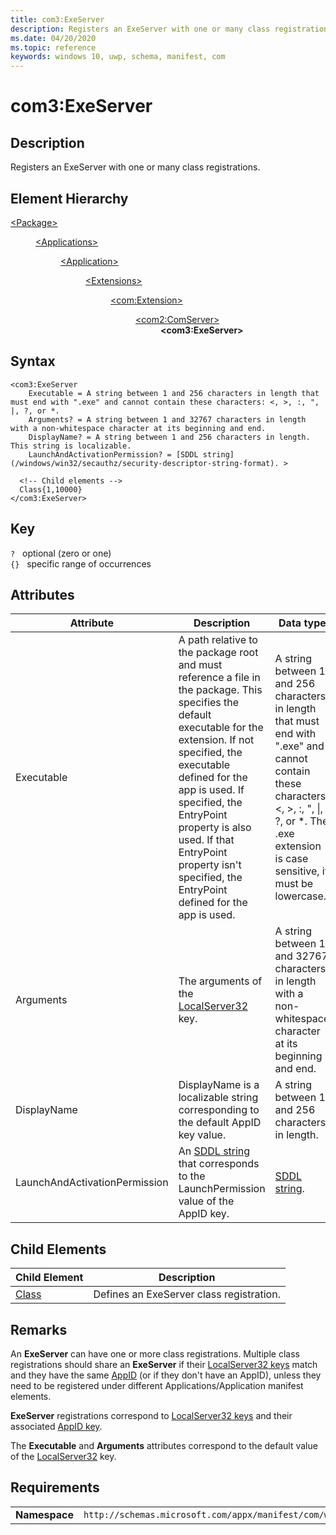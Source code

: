 ```yaml
---
title: com3:ExeServer
description: Registers an ExeServer with one or many class registrations.
ms.date: 04/20/2020
ms.topic: reference
keywords: windows 10, uwp, schema, manifest, com
---
```


# com3:ExeServer

## Description

Registers an ExeServer with one or many class registrations.

## Element Hierarchy
<dl>
<dt><a href="element-package.md">&lt;Package&gt;</a></dt>
<dd>
<dl>
<dt><a href="element-applications.md">&lt;Applications&gt;</a></dt>
<dd>
<dl>
<dt><a href="element-application.md">&lt;Application&gt;</a></dt>
<dd>
<dl>
<dt><a href="element-1-extensions.md">&lt;Extensions&gt;</a></dt>
<dd>
<dl>
<dt><a href="element-com-extension.md">&lt;com:Extension&gt;</a></dt>
<dd>
<dl>
<dt><a href="element-com2-comserver.md">&lt;com2:ComServer&gt;</a></dt>
<dd><b>&lt;com3:ExeServer&gt;</b></dd>
</dl>
</dd>
</dl>
</dd>
</dl>
</dd>
</dl>
</dd>
</dl>
</dd>
</dl>

## Syntax
```syntax
<com3:ExeServer
    Executable = A string between 1 and 256 characters in length that must end with ".exe" and cannot contain these characters: <, >, :, ", |, ?, or *.
    Arguments? = A string between 1 and 32767 characters in length with a non-whitespace character at its beginning and end.
    DisplayName? = A string between 1 and 256 characters in length. This string is localizable.
    LaunchAndActivationPermission? = [SDDL string](/windows/win32/secauthz/security-descriptor-string-format). >

  <!-- Child elements -->
  Class{1,10000}
</com3:ExeServer>
```

## Key
`?`    optional (zero or one)  
`{}`   specific range of occurrences

## Attributes

| Attribute | Description | Data type | Required |
|-----------|-------------|-----------|----------|
| Executable | A path relative to the package root and must reference a file in the package. This specifies the default executable for the extension. If not specified, the executable defined for the app is used.  If specified, the EntryPoint property is also used. If that EntryPoint property isn't specified, the EntryPoint defined for the app is used. | A string between 1 and 256 characters in length that must end with ".exe" and cannot contain these characters: <, >, :, ", &#124;, ?, or *. The .exe extension is case sensitive, it must be lowercase. | Yes |
| Arguments | The arguments of the [LocalServer32](/windows/win32/com/localserver32) key. | A string between 1 and 32767 characters in length with a non-whitespace character at its beginning and end. | No |
| DisplayName | DisplayName is a localizable string corresponding to the default AppID key value. | A string between 1 and 256 characters in length. | No |
| LaunchAndActivationPermission | An [SDDL string](/windows/win32/secauthz/security-descriptor-string-format) that corresponds to the LaunchPermission value of the AppID key. | [SDDL string](/windows/win32/secauthz/security-descriptor-string-format). | No |

## Child Elements

| Child Element | Description |
|---------------|-------------|
| [Class](element-com-exeserver-class.md) | Defines an ExeServer class registration. |


## Remarks
An **ExeServer** can have one or more class registrations. Multiple class registrations should share an **ExeServer** if their [LocalServer32 keys](/windows/win32/com/localserver32) match and they have the same [AppID](/windows/win32/com/appid) (or if they don't have an AppID), unless they need to be registered under different Applications/Application manifest elements.

**ExeServer** registrations correspond to [LocalServer32 keys](/windows/win32/com/localserver32) and their associated [AppID key](/windows/win32/com/appid-key).

The **Executable** and **Arguments** attributes correspond to the default value of the [LocalServer32](/windows/win32/com/localserver32) key.

## Requirements
|               |                                                             |
|---------------|-------------------------------------------------------------|
| **Namespace** | `http://schemas.microsoft.com/appx/manifest/com/windows10/3` |